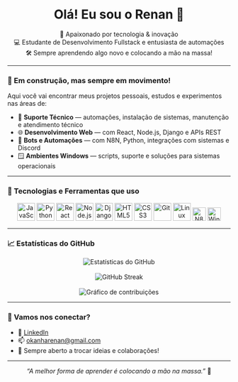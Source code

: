 <h1 align="center">Olá! Eu sou o Renan 👋</h1>

<p align="center">
  🚀 Apaixonado por tecnologia & inovação<br>
  💻 Estudante de Desenvolvimento Fullstack e entusiasta de automações<br>
  🛠️ Sempre aprendendo algo novo e colocando a mão na massa!
</p>

---

### 🚧 Em construção, mas sempre em movimento!

Aqui você vai encontrar meus projetos pessoais, estudos e experimentos nas áreas de:

- 🔧 **Suporte Técnico** — automações, instalação de sistemas, manutenção e atendimento técnico
- 🌐 **Desenvolvimento Web** — com React, Node.js, Django e APIs REST
- 🤖 **Bots e Automações** — com N8N, Python, integrações com sistemas e Discord
- 🪟 **Ambientes Windows** — scripts, suporte e soluções para sistemas operacionais

---

### 🧠 Tecnologias e Ferramentas que uso

<p align="center">
  <img src="https://cdn.jsdelivr.net/gh/devicons/devicon/icons/javascript/javascript-original.svg" width="40" alt="JavaScript"/>
  <img src="https://cdn.jsdelivr.net/gh/devicons/devicon/icons/python/python-original.svg" width="40" alt="Python"/>
  <img src="https://cdn.jsdelivr.net/gh/devicons/devicon/icons/react/react-original.svg" width="40" alt="React"/>
  <img src="https://cdn.jsdelivr.net/gh/devicons/devicon/icons/nodejs/nodejs-original.svg" width="40" alt="Node.js"/>
  <img src="https://cdn.jsdelivr.net/gh/devicons/devicon/icons/django/django-plain.svg" width="40" alt="Django"/>
  <img src="https://cdn.jsdelivr.net/gh/devicons/devicon/icons/html5/html5-original.svg" width="40" alt="HTML5"/>
  <img src="https://cdn.jsdelivr.net/gh/devicons/devicon/icons/css3/css3-original.svg" width="40" alt="CSS3"/>
  <img src="https://cdn.jsdelivr.net/gh/devicons/devicon/icons/git/git-original.svg" width="40" alt="Git"/>
  <img src="https://cdn.jsdelivr.net/gh/devicons/devicon/icons/linux/linux-original.svg" width="40" alt="Linux"/>
  <img src="https://img.shields.io/badge/N8N-%23EF7B2D?style=flat&logo=n8n&logoColor=white" alt="N8N" height="30"/>
  <img src="https://img.shields.io/badge/Windows-0078D6?style=flat&logo=windows&logoColor=white" alt="Windows" height="30"/>
</p>

---

### 📈 Estatísticas do GitHub

<p align="center">
  <img src="https://github-readme-stats.vercel.app/api?username=okanharenan&show_icons=true&theme=tokyonight&hide_border=true" alt="Estatísticas do GitHub" />
  <br><br>
  <img src="https://streak-stats.demolab.com/?user=okanharenan&theme=tokyonight&hide_border=true" alt="GitHub Streak"/>
  <br><br>
  <img src="https://github-readme-activity-graph.vercel.app/graph?username=okanharenan&theme=tokyo-night&hide_border=true" alt="Gráfico de contribuições"/>
</p>

---

### 🤝 Vamos nos conectar?

- 💼 [LinkedIn](https://www.linkedin.com/in/renanokanha/)
- 📫 okanharenan@gmail.com
- 💬 Sempre aberto a trocar ideias e colaborações!

---

<p align="center">
  <em>“A melhor forma de aprender é colocando a mão na massa.”</em> 🚀
</p>
